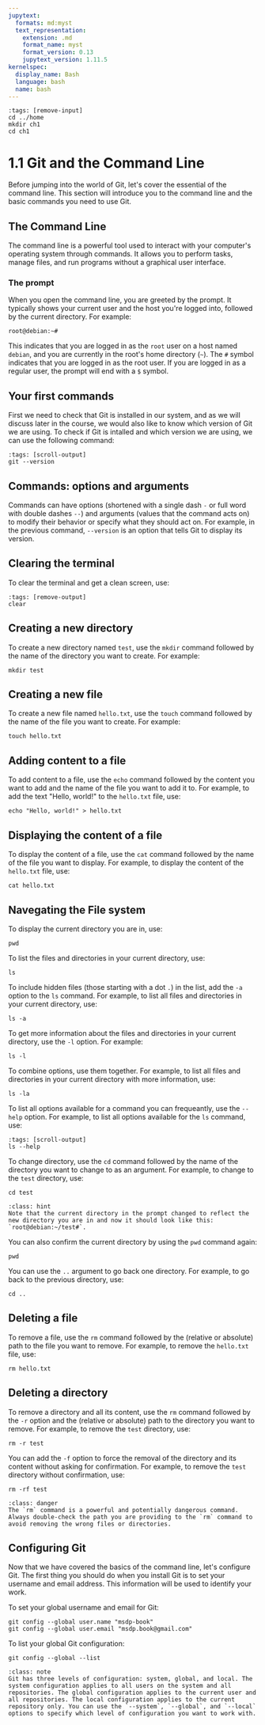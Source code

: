 ```yaml
---
jupytext:
  formats: md:myst
  text_representation:
    extension: .md
    format_name: myst
    format_version: 0.13
    jupytext_version: 1.11.5
kernelspec:
  display_name: Bash
  language: bash
  name: bash
---
```


```{code-cell} bash
:tags: [remove-input]
cd ../home
mkdir ch1
cd ch1
```

# 1.1 Git and the Command Line

Before jumping into the world of Git, let's cover the essential of the command line. This section will introduce you to the command line and the basic commands you need to use Git.

## The Command Line

The command line is a powerful tool used to interact with your computer's operating system through commands. It allows you to perform tasks, manage files, and run programs without a graphical user interface.

### The prompt

When you open the command line, you are greeted by the prompt. It typically shows your current user and the host you're logged into, followed by the current directory. For example:

```
root@debian:~#
```

This indicates that you are logged in as the `root` user on a host named `debian`, and you are currently in the root's home directory (`~`). The `#` symbol indicates that you are logged in as the root user. If you are logged in as a regular user, the prompt will end with a `$` symbol.

## Your first commands

First we need to check that Git is installed in our system, and as we will discuss later in the course, we would also like to know which version of Git we are using. To check if Git is intalled and which version we are using, we can use the following command:

```{code-cell} bash
:tags: [scroll-output]
git --version
```

## Commands: options and arguments

Commands can have options (shortened with a single dash `-` or full word with double dashes `--`) and arguments (values that the command acts on) to modify their behavior or specify what they should act on. For example, in the previous command, `--version` is an option that tells Git to display its version.

## Clearing the terminal

To clear the terminal and get a clean screen, use:

```{code-cell} bash
:tags: [remove-output]
clear
```

## Creating a new directory

To create a new directory named `test`, use the `mkdir` command followed by the name of the directory you want to create. For example:

```{code-cell} bash
mkdir test
```

## Creating a new file

To create a new file named `hello.txt`, use the `touch` command followed by the name of the file you want to create. For example:

```{code-cell} bash
touch hello.txt
```

## Adding content to a file
To add content to a file, use the `echo` command followed by the content you want to add and the name of the file you want to add it to. For example, to add the text "Hello, world!" to the `hello.txt` file, use:

```{code-cell} bash
echo "Hello, world!" > hello.txt
```

## Displaying the content of a file

To display the content of a file, use the `cat` command followed by the name of the file you want to display. For example, to display the content of the `hello.txt` file, use:

```{code-cell} bash
cat hello.txt
```

## Navegating the File system

To display the current directory you are in, use:

```{code-cell} bash
pwd
```

To list the files and directories in your current directory, use:

```{code-cell} bash
ls
```

To include hidden files (those starting with a dot `.`) in the list, add the `-a` option to the `ls` command. For example, to list all files and directories in your current directory, use:

```{code-cell} bash
ls -a
```

To get more information about the files and directories in your current directory, use the `-l` option. For example:

```{code-cell} bash
ls -l
```

To combine options, use them together. For example, to list all files and directories in your current directory with more information, use:

```{code-cell} bash
ls -la
```

To list all options available for a command you can frequeantly, use the `--help` option. For example, to list all options available for the `ls` command, use:

```{code-cell} bash
:tags: [scroll-output]
ls --help
```

To change directory, use the `cd` command followed by the name of the directory you want to change to as an argument. For example, to change to the `test` directory, use:

```{code-cell} bash
cd test
```

```{admonition} What to notice
:class: hint 
Note that the current directory in the prompt changed to reflect the new directory you are in and now it should look like this: `root@debian:~/test#`.
```

You can also confirm the current directory by using the `pwd` command again:

```{code-cell} bash
pwd
```

You can use the `..` argument to go back one directory. For example, to go back to the previous directory, use:

```{code-cell} bash
cd ..
```

## Deleting a file
To remove a file, use the `rm` command followed by the (relative or absolute) path to the file you want to remove. For example, to remove the `hello.txt` file, use:

```{code-cell} bash
rm hello.txt
```

## Deleting a directory
To remove a directory and all its content, use the `rm` command followed by the `-r` option and the (relative or absolute) path to the directory you want to remove. For example, to remove the `test` directory, use:

```{code-cell} bash
rm -r test
```

You can add the `-f` option to force the removal of the directory and its content without asking for confirmation. For example, to remove the `test` directory without confirmation, use:

```{code-cell} bash
rm -rf test
```

```{admonition} Danger
:class: danger
The `rm` command is a powerful and potentially dangerous command. Always double-check the path you are providing to the `rm` command to avoid removing the wrong files or directories.
```

## Configuring Git
Now that we have covered the basics of the command line, let's configure Git. The first thing you should do when you install Git is to set your username and email address. This information will be used to identify your work.

To set your global username and email for Git:

```{code-cell} bash
git config --global user.name "msdp-book"
git config --global user.email "msdp.book@gmail.com"
```

To list your global Git configuration:

```{code-cell} bash
git config --global --list
```

```{admonition} Know more: Sytem vs Global vs Local Configuration
:class: note
Git has three levels of configuration: system, global, and local. The system configuration applies to all users on the system and all repositories. The global configuration applies to the current user and all repositories. The local configuration applies to the current repository only. You can use the `--system`, `--global`, and `--local` options to specify which level of configuration you want to work with.
```